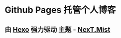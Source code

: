 # Github Pages 托管个人博客
## 由 [Hexo][1] 强力驱动  主题 - [NexT.Mist][2]


  [1]: https://hexo.io/zh-cn/
  [2]: https://github.com/iissnan/hexo-theme-nextt